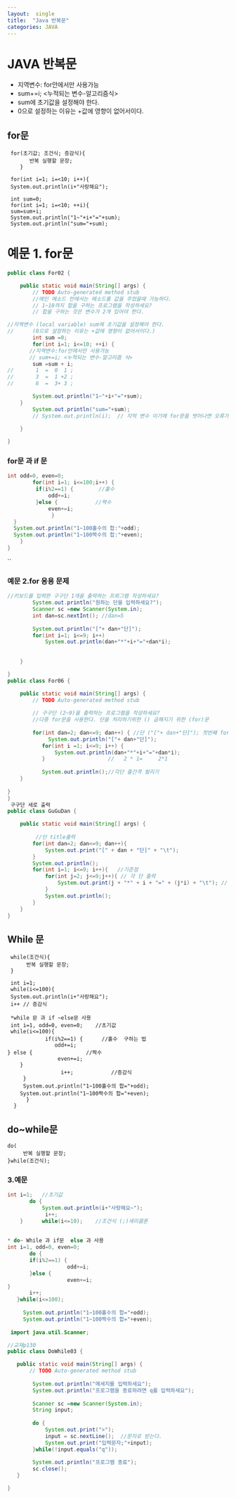 ```yaml
---
layout:  single
title:  "Java 반복문"
categories: JAVA
---
```



# JAVA 반복문
 * 지역변수: for안에서만 사용가능
 * sum+=i; <누적되는 변수-알고리즘식>
* sum에 초기값을 설정해야 한다.
* 0으로 설정하는 이유는 +값에 영향이 없어서이다.

## for문
````````````````````````````````````
 for(초기값; 조건식; 증감식){
       반복 실행할 문장;
    }
`````````````````````````````````````
`````````````````````````````
 for(int i=1; i=<10; i++){
 System.out.println(i+"사랑해요");
 
 int sum=0;
 for(int i=1; i=<10; ++i){
 sum=sum+i;
 System.out.println("1~"+i+"="+sum);
 System.out.println("sum="+sum);
````````````````````````````````````````````````````````````
# 예문 1. for문 
`````````````````java
public class For02 {

	public static void main(String[] args) {
		// TODO Auto-generated method stub
        //메인 메소드 안에서는 메소드를 값을 주었을때 가능하다. 
        // 1~10까지 합을 구하는 프로그램을 작성하세요? 
		// 합을 구하는 것은 변수가 2개 있어야 한다. 

//지역변수 (local variable) sum에 초기값을 설정해야 한다.
//		(0으로 설정하는 이유는 +값에 영향이 없어서이다.)
		int sum =0;              
	    for(int i=1; i<=10; ++i) { 
	   //지역변수:for안에서만 사용가능
	   // sum+=i; <누적되는 변수-알고리즘 식>	
		sum =sum + i;          
//       1  =  0  1 ;	
//		 3  =  1 +2 ;
//		 6  =  3+ 3 ;

		System.out.println("1~"+i+"="+sum);
	}
		System.out.println("sum="+sum);
	    // System.out.println(i);  // 지억 변수 이기에 for문을 벗어나면 오류가 난다. 

	}
		
}
``````````````````````````````````````` 
### for문 과 if 문 
``````java
int odd=0, even=0;
		for(int i=1; i<=100;i++) {
		 if(i%2==1) {        //홀수
			 odd+=i;
		 }else {            //짝수
			 even+=i;
		      }
  }
  System.out.println("1~100홀수의 합:"+odd);
  System.out.println("1~100짝수의 합:"+even);
    }
}
````````
``
### 예문 2.for 응용 문제 
`````````````````java
//키보드를 입력한 구구단 1개을 출력하는 프뢰그램 작성하세요?
		System.out.println("원하는 단을 입력하세요?");
		Scanner sc =new Scanner(System.in);
		int dan=sc.nextInt(); //dan=5
		
		System.out.println("["+ dan+"단]");
		for(int i=1; i<=9; i++)
			System.out.println(dan+"*"+i+"="+dan*i);
		
		
	}

}
public class For06 {

	public static void main(String[] args) {
		// TODO Auto-generated method stub
        
		// 구구단 (2~9)을 출력하는 프로그램을 작성하세요?
		//다중 for문을 사용한다. 단을 처리하기위한 () 곱해지기 위한 (for)문
		 
		for(int dan=2; dan<=9; dan++) { //단 ("["+ dan+"단]"); 첫번째 for문이 먼저 시작한다. 
			 System.out.println("["+ dan+"단]");
           for(int i =1; i<=9; i++) {
        	   System.out.println(dan+"*"+i+"="+dan*i);
           }                    //   2 * 1=     2*1
		
           System.out.println();//각단 줄간격 벌리기
	}
      
}
}
 구구단 세로 출력
public class GuGuDan {

	public static void main(String[] args) {
		
		 //단 title출력 
		for(int dan=2; dan<=9; dan++){ 
			System.out.print("[" + dan + "단]" + "\t");
		}
		System.out.println();
		for(int i=1; i<=9; i++){   //기준점
			for(int j=2; j<=9;j++){	// 각 단 출력  		
				System.out.print(j + "*" + i + "=" + (j*i) + "\t"); //
			}
			System.out.println();
		}
	} 
}
```````````````````````````````````````
## While 문
`````````````````````````````````````
 while(조건식){
      반복 실행할 문장;
 }

``````````````````````````````````````
``````````````````````````
 int i=1;
 while(i<=100){
 System.out.println(i+"사랑해요");
 i++ // 증감식
 
 *while 문 과 if ~else문 사용
 int i=1, odd=0, even=0;    //초기값
 while(i<=100){
			if(i%2==1) {      //홀수  구하는 법 
		       odd+=i;
} else {                 //짝수
			    even+=i;
	}
			     i++;            //증감식
     }
     System.out.println("1~100홀수의 합="+odd);
    System.out.println("1~100짝수의 합="+even);
      }
  }
```````````````````````````````

 ## do~while문

    do(
         반복 실행할 문장;
    }while(조건식);

 ### 3.예문
 ````````````````java   
 int i=1;   //초기값
		do {
			System.out.println(i+"사랑해요~");
		     i++;	     
	 }      while(i<=10);    //조건식 (;)세미콜론    
   
   
* do~ While 과 if문  else 과 사용
 int i=1, odd=0, even=0; 
		do {
		if(i%2==1) {
				    odd+=i;
		}else {
			    	even+=i;
}
		i++;
	}while(i<=100);
	
	  System.out.println("1~100홀수의 합="+odd);
	  System.out.println("1~100짝수의 합="+even);
  
  import java.util.Scanner;

//교재p130
public class DoWhile03 {

	public static void main(String[] args) {
		// TODO Auto-generated method stub
         
         System.out.println("메세지를 입력하세요");
         System.out.println("프로그램을 종료하려면 q를 입력하세요");
		
         Scanner sc =new Scanner(System.in);
         String input;
         
         do {
        	 System.out.print(">");
        	 input = sc.nextLine();  //문자로 받는다.
        	 System.out.print("입력문자;"+input);
         }while(!input.equals("q"));
         
         System.out.println("프로그램 종료");
         sc.close();
	}

}
``````````````````````````````````````  
    

